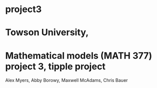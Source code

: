 # project3
# Towson University,
# Mathematical models (MATH 377) project 3, tipple project
Alex Myers, Abby Borowy, Maxwell McAdams, Chris Bauer
